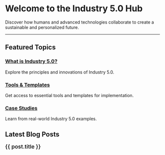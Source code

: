 <!-- Industry 5.0 Hub Homepage -->

# Welcome to the Industry 5.0 Hub

Discover how humans and advanced technologies collaborate to create a sustainable and personalized future.

---

## Featured Topics

### [What is Industry 5.0?](/categories/what-is-industry5)
Explore the principles and innovations of Industry 5.0.

### [Tools & Templates](/resources/tools)
Get access to essential tools and templates for implementation.

### [Case Studies](/categories/case-studies)
Learn from real-world Industry 5.0 examples.

<script setup>
import { ref, onMounted } from "vue";

const posts = ref([]);

onMounted(async () => {
  const blogFiles = import.meta.glob('/blog/*.md', { eager: true });

  const blogPosts = Object.entries(blogFiles).map(([path, module]) => {
    const content = module?.default || '';

    // Extract the first heading (#) as the title
    const title = content
      .split('\n') // Split content into lines
      .find((line) => line.trim().startsWith('#')) // Find the first line starting with #
      ?.replace('#', '') // Remove the #
      .trim(); // Trim leading and trailing spaces

    return {
      url: path.replace('.md', ''), // Clean URL without .md
      title: title || 'Untitled', // Use extracted title or fallback to 'Untitled'
    };
  });

  posts.value = blogPosts.filter((post) => post.title); // Filter out posts without valid titles
});
</script>

## Latest Blog Posts

<div v-for="post in posts" :key="post.url" class="blog-item">
  <a :href="post.url" class="blog-title">{{ post.title }}</a>
</div>

<style scoped>
.blog-item {
  margin-bottom: 1.5rem;
}

.blog-title {
  font-size: 1.1rem;
  font-weight: 600;
  color: var(--vp-c-brand);
  text-decoration: none;
}

.blog-title:hover {
  text-decoration: underline;
}
</style>
